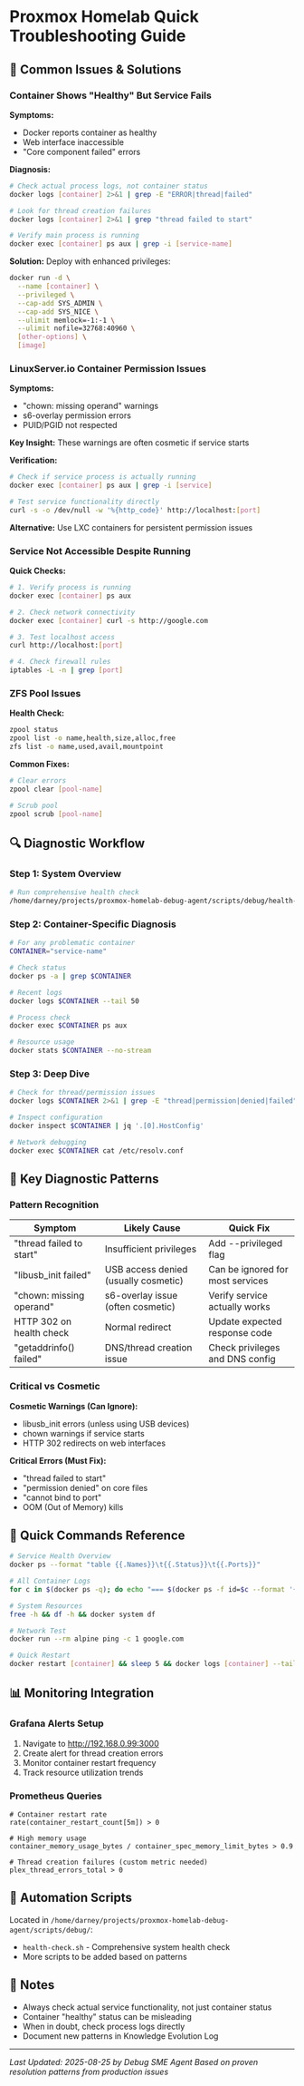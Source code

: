 # Proxmox Homelab Quick Troubleshooting Guide

## 🚨 Common Issues & Solutions

### Container Shows "Healthy" But Service Fails

**Symptoms:**
- Docker reports container as healthy
- Web interface inaccessible
- "Core component failed" errors

**Diagnosis:**
```bash
# Check actual process logs, not container status
docker logs [container] 2>&1 | grep -E "ERROR|thread|failed"

# Look for thread creation failures
docker logs [container] 2>&1 | grep "thread failed to start"

# Verify main process is running
docker exec [container] ps aux | grep -i [service-name]
```

**Solution:**
Deploy with enhanced privileges:
```bash
docker run -d \
  --name [container] \
  --privileged \
  --cap-add SYS_ADMIN \
  --cap-add SYS_NICE \
  --ulimit memlock=-1:-1 \
  --ulimit nofile=32768:40960 \
  [other-options] \
  [image]
```

### LinuxServer.io Container Permission Issues

**Symptoms:**
- "chown: missing operand" warnings
- s6-overlay permission errors
- PUID/PGID not respected

**Key Insight:** These warnings are often cosmetic if service starts

**Verification:**
```bash
# Check if service process is actually running
docker exec [container] ps aux | grep -i [service]

# Test service functionality directly
curl -s -o /dev/null -w '%{http_code}' http://localhost:[port]
```

**Alternative:** Use LXC containers for persistent permission issues

### Service Not Accessible Despite Running

**Quick Checks:**
```bash
# 1. Verify process is running
docker exec [container] ps aux

# 2. Check network connectivity
docker exec [container] curl -s http://google.com

# 3. Test localhost access
curl http://localhost:[port]

# 4. Check firewall rules
iptables -L -n | grep [port]
```

### ZFS Pool Issues

**Health Check:**
```bash
zpool status
zpool list -o name,health,size,alloc,free
zfs list -o name,used,avail,mountpoint
```

**Common Fixes:**
```bash
# Clear errors
zpool clear [pool-name]

# Scrub pool
zpool scrub [pool-name]
```

## 🔍 Diagnostic Workflow

### Step 1: System Overview
```bash
# Run comprehensive health check
/home/darney/projects/proxmox-homelab-debug-agent/scripts/debug/health-check.sh
```

### Step 2: Container-Specific Diagnosis
```bash
# For any problematic container
CONTAINER="service-name"

# Check status
docker ps -a | grep $CONTAINER

# Recent logs
docker logs $CONTAINER --tail 50

# Process check
docker exec $CONTAINER ps aux

# Resource usage
docker stats $CONTAINER --no-stream
```

### Step 3: Deep Dive
```bash
# Check for thread/permission issues
docker logs $CONTAINER 2>&1 | grep -E "thread|permission|denied|failed"

# Inspect configuration
docker inspect $CONTAINER | jq '.[0].HostConfig'

# Network debugging
docker exec $CONTAINER cat /etc/resolv.conf
```

## 🎯 Key Diagnostic Patterns

### Pattern Recognition

| Symptom | Likely Cause | Quick Fix |
|---------|--------------|-----------|
| "thread failed to start" | Insufficient privileges | Add --privileged flag |
| "libusb_init failed" | USB access denied (usually cosmetic) | Can be ignored for most services |
| "chown: missing operand" | s6-overlay issue (often cosmetic) | Verify service actually works |
| HTTP 302 on health check | Normal redirect | Update expected response code |
| "getaddrinfo() failed" | DNS/thread creation issue | Check privileges and DNS config |

### Critical vs Cosmetic

**Cosmetic Warnings (Can Ignore):**
- libusb_init errors (unless using USB devices)
- chown warnings if service starts
- HTTP 302 redirects on web interfaces

**Critical Errors (Must Fix):**
- "thread failed to start"
- "permission denied" on core files
- "cannot bind to port"
- OOM (Out of Memory) kills

## 🚀 Quick Commands Reference

```bash
# Service Health Overview
docker ps --format "table {{.Names}}\t{{.Status}}\t{{.Ports}}"

# All Container Logs
for c in $(docker ps -q); do echo "=== $(docker ps -f id=$c --format '{{.Names}}') ==="; docker logs $c --tail 10 2>&1; done

# System Resources
free -h && df -h && docker system df

# Network Test
docker run --rm alpine ping -c 1 google.com

# Quick Restart
docker restart [container] && sleep 5 && docker logs [container] --tail 20
```

## 📊 Monitoring Integration

### Grafana Alerts Setup
1. Navigate to http://192.168.0.99:3000
2. Create alert for thread creation errors
3. Monitor container restart frequency
4. Track resource utilization trends

### Prometheus Queries
```promql
# Container restart rate
rate(container_restart_count[5m]) > 0

# High memory usage
container_memory_usage_bytes / container_spec_memory_limit_bytes > 0.9

# Thread creation failures (custom metric needed)
plex_thread_errors_total > 0
```

## 🔧 Automation Scripts

Located in `/home/darney/projects/proxmox-homelab-debug-agent/scripts/debug/`:
- `health-check.sh` - Comprehensive system health check
- More scripts to be added based on patterns

## 📝 Notes

- Always check actual service functionality, not just container status
- Container "healthy" status can be misleading
- When in doubt, check process logs directly
- Document new patterns in Knowledge Evolution Log

---
*Last Updated: 2025-08-25 by Debug SME Agent*
*Based on proven resolution patterns from production issues*